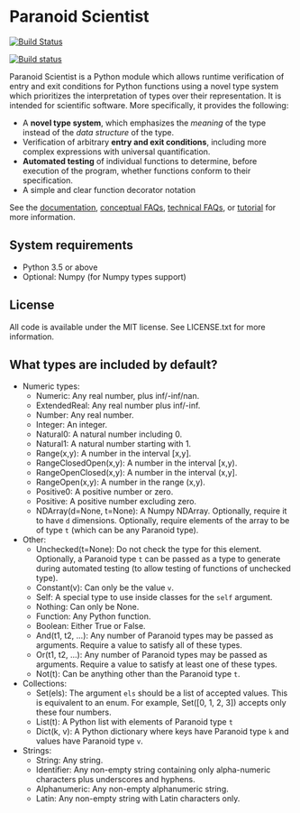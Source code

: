 Paranoid Scientist
==================

[![Build Status](https://travis-ci.com/mwshinn/paranoidscientist.svg?branch=master)](https://travis-ci.com/mwshinn/paranoidscientist)

[![Build status](https://ci.appveyor.com/api/projects/status/0357mlwfdglkg6ds?svg=true)](https://ci.appveyor.com/project/mwshinn/paranoidscientist)

Paranoid Scientist is a Python module which allows runtime
verification of entry and exit conditions for Python functions using a
novel type system which prioritizes the interpretation of types over
their representation.  It is intended for scientific software.  More
specifically, it provides the following:

- A **novel type system**, which emphasizes the *meaning* of the type
  instead of the *data structure* of the type.
- Verification of arbitrary **entry and exit conditions**, including more
  complex expressions with universal quantification.
- **Automated testing** of individual functions to determine, before
  execution of the program, whether functions conform to their
  specification.
- A simple and clear function decorator notation

See the
[documentation](http://paranoid-scientist.readthedocs.io/en/latest/),
[conceptual FAQs](http://paranoid-scientist.readthedocs.io/en/latest/conceptfaq.html),
[technical FAQs](http://paranoid-scientist.readthedocs.io/en/latest/techfaq.html),
or
[tutorial](http://paranoid-scientist.readthedocs.io/en/latest/tutorial.html)
for more information.


## System requirements

- Python 3.5 or above
- Optional: Numpy (for Numpy types support)


## License

All code is available under the MIT license.  See LICENSE.txt for more
information.


## What types are included by default?

- Numeric types:
    - Numeric: Any real number, plus inf/-inf/nan.
    - ExtendedReal: Any real number plus inf/-inf.
    - Number: Any real number.
    - Integer: An integer.
    - Natural0: A natural number including 0.
    - Natural1: A natural number starting with 1.
    - Range(x,y): A number in the interval [x,y].
    - RangeClosedOpen(x,y): A number in the interval [x,y).
    - RangeOpenClosed(x,y): A number in the interval (x,y].
    - RangeOpen(x,y): A number in the range (x,y).
    - Positive0: A positive number or zero.
    - Positive: A positive number excluding zero.
    - NDArray(d=None, t=None): A Numpy NDArray.  Optionally, require
      it to have `d` dimensions.  Optionally, require elements of the
      array to be of type `t` (which can be any Paranoid type).
- Other:
    - Unchecked(t=None): Do not check the type for this element.
      Optionally, a Paranoid type `t` can be passed as a type to
      generate during automated testing (to allow testing of functions
      of unchecked type).
    - Constant(v): Can only be the value `v`.
    - Self: A special type to use inside classes for the `self` argument.
    - Nothing: Can only be None.
    - Function: Any Python function.
    - Boolean: Either True or False.
    - And(t1, t2, ...): Any number of Paranoid types may be passed as
      arguments.  Require a value to satisfy all of these types.
    - Or(t1, t2, ...): Any number of Paranoid types may be passed as
      arguments.  Require a value to satisfy at least one of these
      types.
    - Not(t): Can be anything other than the Paranoid type `t`.
- Collections:
    - Set(els): The argument `els` should be a list of accepted
      values.  This is equivalent to an enum.  For example,
      Set([0, 1, 2, 3]) accepts only these four numbers.
    - List(t): A Python list with elements of Paranoid type `t`
    - Dict(k, v): A Python dictionary where keys have Paranoid type
      `k` and values have Paranoid type `v`.
- Strings:
    - String: Any string.
    - Identifier: Any non-empty string containing only alpha-numeric
      characters plus underscores and hyphens.
    - Alphanumeric: Any non-empty alphanumeric string.
    - Latin: Any non-empty string with Latin characters only.
